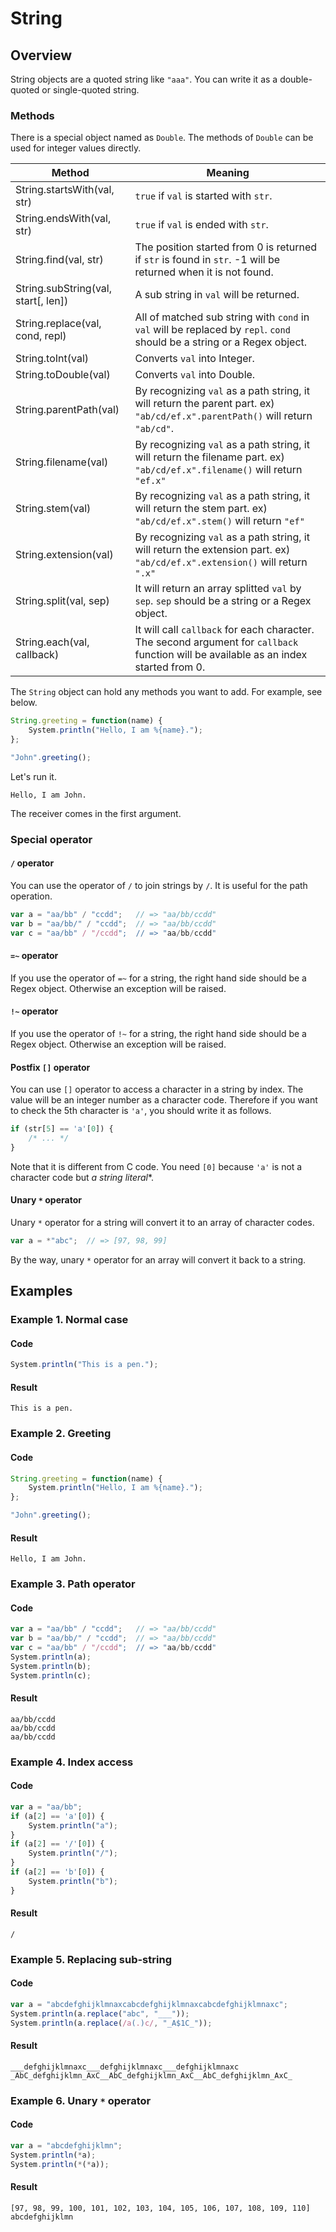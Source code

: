 # String

## Overview

String objects are a quoted string like `"aaa"`.
You can write it as a double-quoted or single-quoted string.

### Methods

There is a special object named as `Double`.
The methods of `Double` can be used for integer values directly.

|               Method                |                                                                Meaning                                                                |
| ----------------------------------- | ------------------------------------------------------------------------------------------------------------------------------------- |
| String.startsWith(val, str)         | `true` if `val` is started with `str`.                                                                                                |
| String.endsWith(val, str)           | `true` if `val` is ended with `str`.                                                                                                  |
| String.find(val, str)               | The position started from 0 is returned if `str` is found in `str`. -1 will be returned when it is not found.                         |
| String.subString(val, start[, len]) | A sub string in `val` will be returned.                                                                                               |
| String.replace(val, cond, repl)     | All of matched sub string with `cond` in `val` will be replaced by `repl`. `cond` should be a string or a Regex object.               |
| String.toInt(val)                   | Converts `val` into Integer.                                                                                                          |
| String.toDouble(val)                | Converts `val` into Double.                                                                                                           |
| String.parentPath(val)              | By recognizing `val` as a path string, it will return the parent part. ex) `"ab/cd/ef.x".parentPath()` will return `"ab/cd"`.         |
| String.filename(val)                | By recognizing `val` as a path string, it will return the filename part. ex) `"ab/cd/ef.x".filename()` will return `"ef.x"`           |
| String.stem(val)                    | By recognizing `val` as a path string, it will return the stem part. ex) `"ab/cd/ef.x".stem()` will return `"ef"`                     |
| String.extension(val)               | By recognizing `val` as a path string, it will return the extension part. ex) `"ab/cd/ef.x".extension()` will return `".x"`           |
| String.split(val, sep)              | It will return an array splitted `val` by `sep`. `sep` should be a string or a Regex object.                                          |
| String.each(val, callback)          | It will call `callback` for each character. The second argument for `callback` function will be available as an index started from 0. |

The `String` object can hold any methods you want to add.
For example, see below.

```javascript
String.greeting = function(name) {
    System.println("Hello, I am %{name}.");
};

"John".greeting();
```

Let's run it.

```
Hello, I am John.
```

The receiver comes in the first argument.

### Special operator

#### `/` operator

You can use the operator of `/` to join strings by `/`.
It is useful for the path operation.

```javascript
var a = "aa/bb" / "ccdd";   // => "aa/bb/ccdd"
var b = "aa/bb/" / "ccdd";  // => "aa/bb/ccdd"
var c = "aa/bb" / "/ccdd";  // => "aa/bb/ccdd"
```

#### `=~` operator

If you use the operator of `=~` for a string, the right hand side should be a Regex object.
Otherwise an exception will be raised.

#### `!~` operator

If you use the operator of `!~` for a string, the right hand side should be a Regex object.
Otherwise an exception will be raised.

#### Postfix `[]` operator

You can use `[]` operator to access a character in a string by index.
The value will be an integer number as a character code.
Therefore if you want to check the 5th character is `'a'`, you should write it as follows.

```javascript
if (str[5] == 'a'[0]) {
    /* ... */
}
```

Note that it is different from C code.
You need `[0]` because `'a'` is not a character code but *a string literal**.

#### Unary `*` operator

Unary `*` operator for a string will convert it to an array of character codes.

```javascript
var a = *"abc";  // => [97, 98, 99]
```

By the way,  unary `*` operator for an array will convert it back to a string.

## Examples

### Example 1. Normal case

#### Code

```javascript
System.println("This is a pen.");
```

#### Result

```
This is a pen.
```

### Example 2. Greeting

#### Code

```javascript
String.greeting = function(name) {
    System.println("Hello, I am %{name}.");
};

"John".greeting();
```

#### Result

```
Hello, I am John.
```

### Example 3. Path operator

#### Code

```javascript
var a = "aa/bb" / "ccdd";   // => "aa/bb/ccdd"
var b = "aa/bb/" / "ccdd";  // => "aa/bb/ccdd"
var c = "aa/bb" / "/ccdd";  // => "aa/bb/ccdd"
System.println(a);
System.println(b);
System.println(c);
```

#### Result

```
aa/bb/ccdd
aa/bb/ccdd
aa/bb/ccdd
```

### Example 4. Index access

#### Code

```javascript
var a = "aa/bb";
if (a[2] == 'a'[0]) {
    System.println("a");
}
if (a[2] == '/'[0]) {
    System.println("/");
}
if (a[2] == 'b'[0]) {
    System.println("b");
}
```

#### Result

```
/
```

### Example 5. Replacing sub-string

#### Code

```javascript
var a = "abcdefghijklmnaxcabcdefghijklmnaxcabcdefghijklmnaxc";
System.println(a.replace("abc", "___"));
System.println(a.replace(/a(.)c/, "_A$1C_"));
```

#### Result

```
___defghijklmnaxc___defghijklmnaxc___defghijklmnaxc
_AbC_defghijklmn_AxC__AbC_defghijklmn_AxC__AbC_defghijklmn_AxC_
```

### Example 6. Unary `*` operator

#### Code

```javascript
var a = "abcdefghijklmn";
System.println(*a);
System.println(*(*a));
```

#### Result

```
[97, 98, 99, 100, 101, 102, 103, 104, 105, 106, 107, 108, 109, 110]
abcdefghijklmn
```
